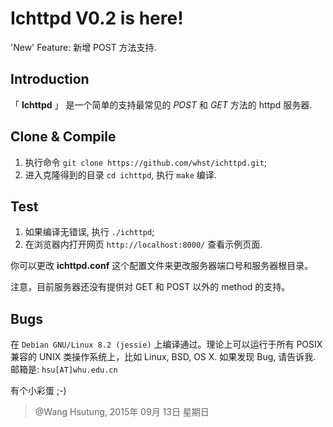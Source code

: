 # **Ichttpd** V0.2 is here!
'New' Feature: 新增 POST 方法支持.

## Introduction
「 **Ichttpd** 」 是一个简单的支持最常见的 _POST_ 和 _GET_ 方法的 httpd 服务器.

## Clone & Compile
1. 执行命令 `git clone https://github.com/whst/ichttpd.git`;
2. 进入克隆得到的目录 `cd ichttpd`, 执行 `make` 编译.

## Test
1. 如果编译无错误, 执行 `./ichttpd`;
2. 在浏览器内打开网页 `http://localhost:8000/` 查看示例页面.

你可以更改 **ichttpd.conf** 这个配置文件来更改服务器端口号和服务器根目录。

注意，目前服务器还没有提供对 GET 和 POST 以外的 method 的支持。  

## Bugs
在 `Debian GNU/Linux 8.2 (jessie)` 上编译通过。理论上可以运行于所有 POSIX 兼容的 UNIX 类操作系统上，比如 Linux, BSD, OS X.
如果发现 Bug, 请告诉我. 邮箱是: `hsu[AT]whu.edu.cn`

有个小彩蛋 ;-)

> @Wang Hsutung, 2015年 09月 13日 星期日
